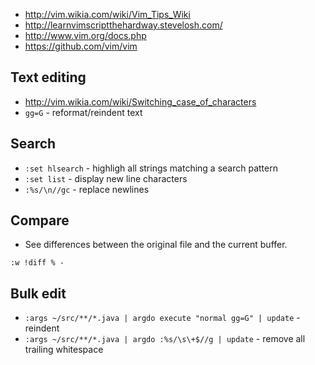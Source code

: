 - http://vim.wikia.com/wiki/Vim_Tips_Wiki
- http://learnvimscriptthehardway.stevelosh.com/
- http://www.vim.org/docs.php
- https://github.com/vim/vim

## Text editing
- http://vim.wikia.com/wiki/Switching_case_of_characters
- `gg=G` - reformat/reindent text

## Search
- `:set hlsearch` - highligh all strings matching a search pattern
- `:set list` - display new line characters
- `:%s/\n//gc` - replace newlines

## Compare
- See differences between the original file and the current buffer.
```
:w !diff % -
```

## Bulk edit
- `:args ~/src/**/*.java | argdo execute "normal gg=G" | update` - reindent
- `:args ~/src/**/*.java | argdo :%s/\s\+$//g | update` - remove all trailing whitespace
